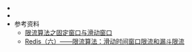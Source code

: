 -
-
- 参考资料
	- [限流算法之固定窗口与滑动窗口](https://blog.csdn.net/weixin_41247920/article/details/100144184)
	- [Redis（六）——限流算法：滑动时间窗口限流和漏斗限流](https://blog.csdn.net/qq_34528297/article/details/107987048)